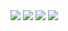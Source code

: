 <img src="https://i.imgur.com/DrKYTne.jpg" />
<img src="https://i.imgur.com/2oIBhQs.jpg" />
<img src="https://i.imgur.com/sQGkpvt.jpg" />
<img src="https://i.imgur.com/4xbwzTl.jpg" />
